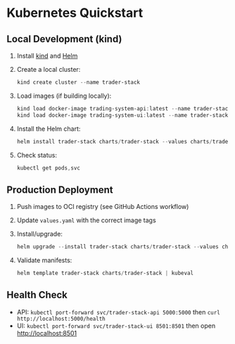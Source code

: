 # Kubernetes Quickstart

## Local Development (kind)

1. Install [kind](https://kind.sigs.k8s.io/) and [Helm](https://helm.sh/)
2. Create a local cluster:

   ```powershell
   kind create cluster --name trader-stack
   ```

3. Load images (if building locally):

   ```powershell
   kind load docker-image trading-system-api:latest --name trader-stack
   kind load docker-image trading-system-ui:latest --name trader-stack
   ```

4. Install the Helm chart:

   ```powershell
   helm install trader-stack charts/trader-stack --values charts/trader-stack/values.yaml
   ```

5. Check status:

   ```powershell
   kubectl get pods,svc
   ```

## Production Deployment

1. Push images to OCI registry (see GitHub Actions workflow)
2. Update `values.yaml` with the correct image tags
3. Install/upgrade:

   ```powershell
   helm upgrade --install trader-stack charts/trader-stack --values charts/trader-stack/values.yaml
   ```

4. Validate manifests:

   ```powershell
   helm template trader-stack charts/trader-stack | kubeval
   ```

## Health Check

- API: `kubectl port-forward svc/trader-stack-api 5000:5000` then `curl http://localhost:5000/health`
- UI:  `kubectl port-forward svc/trader-stack-ui 8501:8501` then open [http://localhost:8501](http://localhost:8501)
